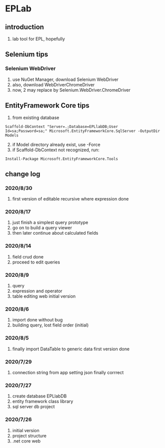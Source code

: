 # EPLab

## introduction
1. lab tool for EPL, hopefully

## Selenium tips
### Selenium WebDriver
1. use NuGet Manager, download Selenium WebDriver
2. also, download WebDriverChromeDriver
3. now, 2 may replace by Selenium.WebDriver.ChromeDriver

## EntityFramework Core tips
1. from existing database
```
Scaffold-DbContext "Server=.;Database=EPLlabDB;User Id=sa;Password=sa;" Microsoft.EntityFrameworkCore.SqlServer -OutputDir Models
```
2. if Model directory already exist, use -Force
3. if Scaffold-DbContext not recognized, run:
```
Install-Package Microsoft.EntityFrameworkCore.Tools
```

## change log
### 2020/8/30
1. first version of editable recursive where expression done

### 2020/8/17
1. just finish a simplest query prototype
2. go on to build a query viewer
3. then later continue about calculated fields

### 2020/8/14
1. field crud done
2. proceed to edit queries

### 2020/8/9
1. query
2. expression and operator
3. table editing web initial version 

### 2020/8/6
1. import done without bug
2. building query, lost field order (initial)

### 2020/8/5
1. finally import DataTable to generic data first version done

### 2020/7/29
1. connection string from app setting json finally corrrect

### 2020/7/27
1. create database EPLlabDB
2. entity framework class library
3. sql server db project

### 2020/7/26
1. initial version
2. project structure
3. .net core web

